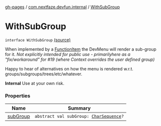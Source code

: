 [gh-pages](../../index.md) / [com.nextfaze.devfun.internal](../index.md) / [WithSubGroup](./index.md)

# WithSubGroup

`interface WithSubGroup` [(source)](https://github.com/NextFaze/dev-fun/tree/master/devfun/src/main/java/com/nextfaze/devfun/internal/Menu.kt#L13)

When implemented by a [FunctionItem](../../com.nextfaze.devfun.function/-function-item/index.md) the DevMenu will render a sub-group for it. *Not explicitly intended for public use - primarilyhere as a "fix/workaround" for #19 (where Context overrides the user defined group)*

Happy to hear of alternatives on how the menu is rendered w.r.t. groups/subgroups/trees/etc/whatever.

**Internal**
Use at your own risk.

### Properties

| Name | Summary |
|---|---|
| [subGroup](sub-group.md) | `abstract val subGroup: `[`CharSequence`](https://kotlinlang.org/api/latest/jvm/stdlib/kotlin/-char-sequence/index.html)`?` |
